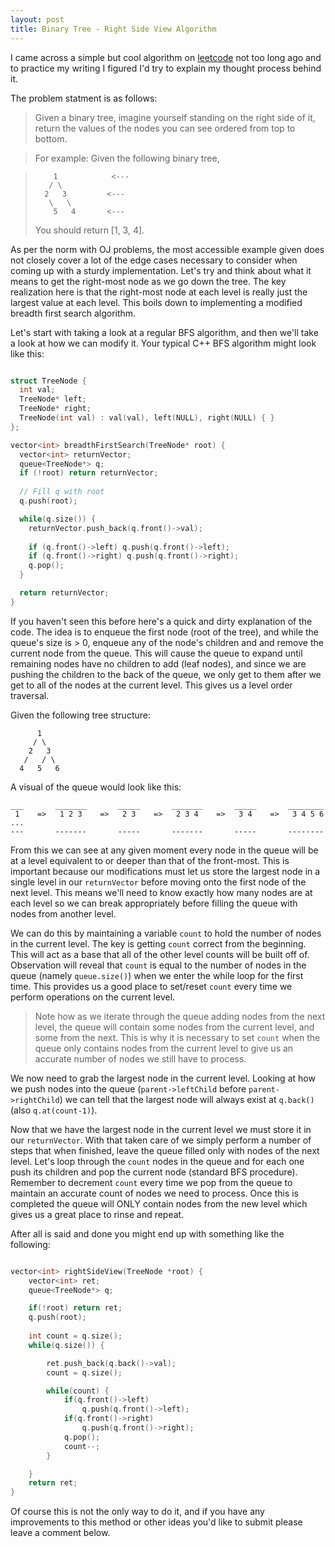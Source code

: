```yaml
---
layout: post
title: Binary Tree - Right Side View Algorithm
---
```


I came across a simple but cool algorithm on [leetcode](https://leetcode.com/problems/binary-tree-right-side-view/) not too
long ago and to practice my writing I figured I'd try to explain my thought process behind it.

The problem statment is as follows:

> Given a binary tree, imagine yourself standing on the right side of it, return the values of the nodes you can see ordered from top to bottom.

> For example:
> Given the following binary tree,

>         1            <---
>        / \
>       2   3         <---
>        \   \
>         5   4       <---
>
> You should return [1, 3, 4].

As per the norm with OJ problems, the most accessible example given does not closely cover a lot of the edge cases necessary to consider
when coming up with a sturdy implementation. Let's try and think about what it means to get the right-most node as we
go down the tree. The key realization here is that the right-most node at each level is really just the largest
value at each level. This boils down to implementing a modified breadth first search algorithm. 

Let's start with taking a look at a regular BFS algorithm, and then we'll take a look at how we can modify it.
Your typical C++ BFS algorithm might look like this:

```cpp

struct TreeNode {
  int val;
  TreeNode* left;
  TreeNode* right;
  TreeNode(int val) : val(val), left(NULL), right(NULL) { }
};

vector<int> breadthFirstSearch(TreeNode* root) {
  vector<int> returnVector;
  queue<TreeNode*> q;
  if (!root) return returnVector;
  
  // Fill q with root
  q.push(root);

  while(q.size()) {
    returnVector.push_back(q.front()->val);
    
    if (q.front()->left) q.push(q.front()->left);
    if (q.front()->right) q.push(q.front()->right);
    q.pop();
  }

  return returnVector;
}

```

If you haven't seen this before here's a quick and dirty explanation of
the code. The idea is to enqueue the first node (root of the tree), and while the
queue's size is > 0, enqueue any of the node's children and and remove the current node
from the queue. This will cause the queue to expand until remaining nodes have no children
to add (leaf nodes), and since we are pushing the children to the back of the
queue, we only get to them after we get to all of the nodes at the current level. This gives
us a level order traversal.

Given the following tree structure:

```
      1
     / \
    2   3
   /   / \
  4   5   6
```

A visual of the queue would look like this:

```
___       _______       _____       _______       _____       ________
 1    =>   1 2 3    =>   2 3    =>   2 3 4    =>   3 4    =>   3 4 5 6  ...
---       -------       -----       -------       -----       --------
```

From this we can see at any given moment every node in the queue will be at a level equivalent to or deeper than that
of the front-most. This is important because our modifications must let us store the largest node in a single level in our
`returnVector` before moving onto the first node of the next level. This means we'll need to know exactly how many nodes are
at each level so we can break appropriately before filling the queue with nodes from another level.

We can do this by maintaining a variable `count` to hold the number of nodes in the current level. The key is getting `count`
correct from the beginning. This will act as a base that all of the other level counts will be built off of. Observation
will reveal that `count` is equal to the number of nodes in the queue (namely `queue.size()`) when we enter the while loop
for the first time. This provides us a good place to set/reset `count` every time we perform operations on the current level.

> Note how as we iterate through the queue adding nodes from the next level, the queue will contain some nodes from the current
> level, and some from the next. This is why it is necessary to set `count` when the queue only contains nodes from the current
> level to give us an accurate number of nodes we still have to process.

We now need to grab the largest node in the current level. Looking at how we push nodes into the queue (`parent->leftChild` before
`parent->rightChild`) we can tell that the largest node will always exist at `q.back()` (also `q.at(count-1)`).

Now that we have the largest node in the current level we must store it in our `returnVector`. With that taken care of we simply
perform a number of steps that when finished, leave the queue filled only with nodes of the next level. Let's loop through the
`count` nodes in the queue and for each one push its children and pop the current node (standard BFS procedure). Remember to decrement
`count` every time we pop from the queue to maintain an accurate count of nodes we need to process. Once this is completed the queue will ONLY
contain nodes from the new level which gives us a great place to rinse and repeat.

After all is said and done you might end up with something like the following:

```cpp

vector<int> rightSideView(TreeNode *root) {
    vector<int> ret;
    queue<TreeNode*> q;

    if(!root) return ret;
    q.push(root);
    
    int count = q.size();
    while(q.size()) {

        ret.push_back(q.back()->val);
        count = q.size();

        while(count) {
            if(q.front()->left)
                q.push(q.front()->left);
            if(q.front()->right)
                q.push(q.front()->right);
            q.pop();
            count--;
        }

    }
    return ret;
}

```

Of course this is not the only way to do it, and if you have any improvements to this method
or other ideas you'd like to submit please leave a comment below.